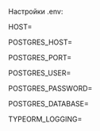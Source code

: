 Настройки .env:

HOST=

POSTGRES_HOST=

POSTGRES_PORT=

POSTGRES_USER=

POSTGRES_PASSWORD=

POSTGRES_DATABASE=

TYPEORM_LOGGING=
